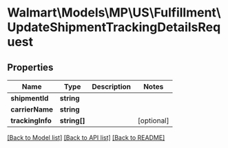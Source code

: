 # Walmart\Models\MP\US\Fulfillment\UpdateShipmentTrackingDetailsRequest

## Properties

Name | Type | Description | Notes
------------ | ------------- | ------------- | -------------
**shipmentId** | **string** |  |
**carrierName** | **string** |  |
**trackingInfo** | **string[]** |  | [optional]


[[Back to Model list]](./) [[Back to API list]](../../../../../README.md#supported-apis) [[Back to README]](../../../../../README.md)
